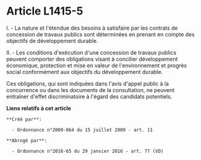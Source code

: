 # Article L1415-5

I. - La nature et l'étendue des besoins à satisfaire par les contrats de concession de travaux publics sont déterminées en
prenant en compte des objectifs de développement durable. 

II. - Les conditions d'exécution d'une concession de travaux publics peuvent comporter des obligations visant à concilier
développement économique, protection et mise en valeur de l'environnement et progrès social conformément aux objectifs du
développement durable. 

Ces obligations, qui sont indiquées dans l'avis d'appel public à la concurrence ou dans les documents de la consultation, ne
peuvent entraîner d'effet discriminatoire à l'égard des candidats potentiels.

**Liens relatifs à cet article**

	**Créé par**:

	  - Ordonnance n°2009-864 du 15 juillet 2009 - art. 11

	**Abrogé par**:

	  - Ordonnance n°2016-65 du 29 janvier 2016 - art. 77 (VD)
